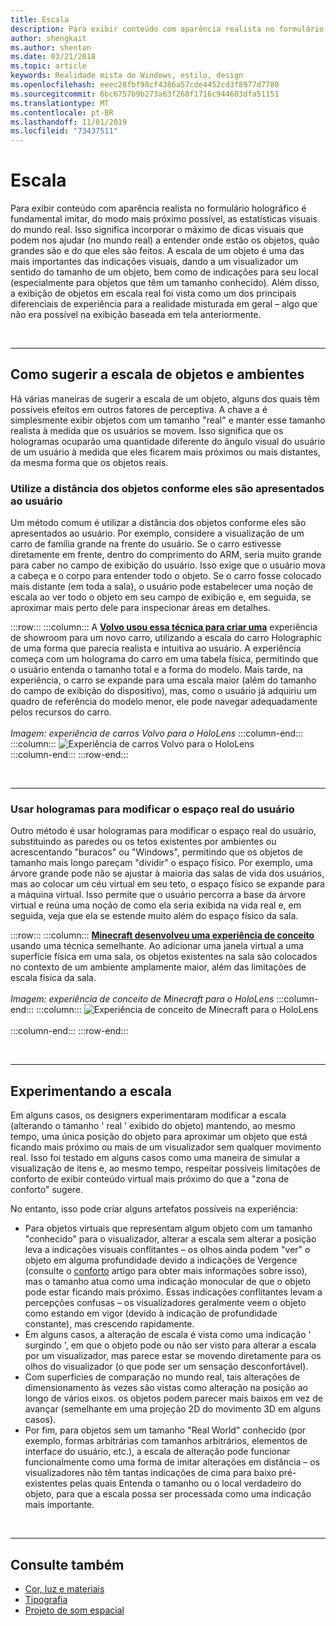```yaml
---
title: Escala
description: Para exibir conteúdo com aparência realista no formulário holográfico é fundamental imitar, do modo mais próximo possível, as estatísticas visuais do mundo real.
author: shengkait
ms.author: shentan
ms.date: 03/21/2018
ms.topic: article
keywords: Realidade mista do Windows, estilo, design
ms.openlocfilehash: eeec28fbf98cf4386a57cde4452cd3f8977d7780
ms.sourcegitcommit: 6bc6757b9b273a63f260f1716c944603dfa51151
ms.translationtype: MT
ms.contentlocale: pt-BR
ms.lasthandoff: 11/01/2019
ms.locfileid: "73437511"
---
```

# <a name="scale"></a>Escala

Para exibir conteúdo com aparência realista no formulário holográfico é fundamental imitar, do modo mais próximo possível, as estatísticas visuais do mundo real. Isso significa incorporar o máximo de dicas visuais que podem nos ajudar (no mundo real) a entender onde estão os objetos, quão grandes são e do que eles são feitos. A escala de um objeto é uma das mais importantes das indicações visuais, dando a um visualizador um sentido do tamanho de um objeto, bem como de indicações para seu local (especialmente para objetos que têm um tamanho conhecido). Além disso, a exibição de objetos em escala real foi vista como um dos principais diferenciais de experiência para a realidade misturada em geral – algo que não era possível na exibição baseada em tela anteriormente.

<br>

---

## <a name="how-to-suggest-the-scale-of-objects-and-environments"></a>Como sugerir a escala de objetos e ambientes

Há várias maneiras de sugerir a escala de um objeto, alguns dos quais têm possíveis efeitos em outros fatores de perceptiva. A chave a é simplesmente exibir objetos com um tamanho "real" e manter esse tamanho realista à medida que os usuários se movem. Isso significa que os hologramas ocuparão uma quantidade diferente do ângulo visual do usuário de um usuário à medida que eles ficarem mais próximos ou mais distantes, da mesma forma que os objetos reais.

### <a name="utilize-the-distance-of-objects-as-they-are-presented-to-the-user"></a>Utilize a distância dos objetos conforme eles são apresentados ao usuário

Um método comum é utilizar a distância dos objetos conforme eles são apresentados ao usuário. Por exemplo, considere a visualização de um carro de família grande na frente do usuário. Se o carro estivesse diretamente em frente, dentro do comprimento do ARM, seria muito grande para caber no campo de exibição do usuário. Isso exige que o usuário mova a cabeça e o corpo para entender todo o objeto. Se o carro fosse colocado mais distante (em toda a sala), o usuário pode estabelecer uma noção de escala ao ver todo o objeto em seu campo de exibição e, em seguida, se aproximar mais perto dele para inspecionar áreas em detalhes.

:::row:::
    :::column:::
        A **[Volvo usou essa técnica para criar uma](https://www.youtube.com/watch?v=DilzwF90vec)** experiência de showroom para um novo carro, utilizando a escala do carro Holographic de uma forma que parecia realista e intuitiva ao usuário. A experiência começa com um holograma do carro em uma tabela física, permitindo que o usuário entenda o tamanho total e a forma do modelo. Mais tarde, na experiência, o carro se expande para uma escala maior (além do tamanho do campo de exibição do dispositivo), mas, como o usuário já adquiriu um quadro de referência do modelo menor, ele pode navegar adequadamente pelos recursos do carro.<br>
        <br>
        *Imagem: experiência de carros Volvo para o HoloLens*
    :::column-end:::
        :::column:::
       ![Experiência de carros Volvo para o HoloLens](images/volvo-cars-microsoft-hololens-experience01-640px.jpg)<br>
    :::column-end:::
:::row-end:::


<br>

---

### <a name="use-holograms-to-modify-the-users-real-space"></a>Usar hologramas para modificar o espaço real do usuário

Outro método é usar hologramas para modificar o espaço real do usuário, substituindo as paredes ou os tetos existentes por ambientes ou acrescentando "buracos" ou "Windows", permitindo que os objetos de tamanho mais longo pareçam "dividir" o espaço físico. Por exemplo, uma árvore grande pode não se ajustar à maioria das salas de vida dos usuários, mas ao colocar um céu virtual em seu teto, o espaço físico se expande para a máquina virtual. Isso permite que o usuário percorra a base da árvore virtual e reúna uma noção de como ela seria exibida na vida real e, em seguida, veja que ela se estende muito além do espaço físico da sala.

:::row:::
    :::column:::
        **[Minecraft desenvolveu uma experiência de conceito](https://minecraft.net/)** usando uma técnica semelhante. Ao adicionar uma janela virtual a uma superfície física em uma sala, os objetos existentes na sala são colocados no contexto de um ambiente amplamente maior, além das limitações de escala física da sala.<br>
        <br>
        *Imagem: experiência de conceito de Minecraft para o HoloLens*
    :::column-end:::
        :::column:::
       ![Experiência de conceito de Minecraft para o HoloLens](images/800px-minecraftwindow-640px.jpg)<br><br>
    :::column-end:::
:::row-end:::


<br>

---


## <a name="experimenting-with-scale"></a>Experimentando a escala

Em alguns casos, os designers experimentaram modificar a escala (alterando o tamanho ' real ' exibido do objeto) mantendo, ao mesmo tempo, uma única posição do objeto para aproximar um objeto que está ficando mais próximo ou mais de um visualizador sem qualquer movimento real. Isso foi testado em alguns casos como uma maneira de simular a visualização de itens e, ao mesmo tempo, respeitar possíveis limitações de conforto de exibir conteúdo virtual mais próximo do que a "zona de conforto" sugere.

No entanto, isso pode criar alguns artefatos possíveis na experiência:
* Para objetos virtuais que representam algum objeto com um tamanho "conhecido" para o visualizador, alterar a escala sem alterar a posição leva a indicações visuais conflitantes – os olhos ainda podem "ver" o objeto em alguma profundidade devido a indicações de Vergence (consulte o [conforto](comfort.md) artigo para obter mais informações sobre isso), mas o tamanho atua como uma indicação monocular de que o objeto pode estar ficando mais próximo. Essas indicações conflitantes levam a percepções confusas – os visualizadores geralmente veem o objeto como estando em vigor (devido à indicação de profundidade constante), mas crescendo rapidamente.
* Em alguns casos, a alteração de escala é vista como uma indicação ' surgindo ', em que o objeto pode ou não ser visto para alterar a escala por um visualizador, mas parece estar se movendo diretamente para os olhos do visualizador (o que pode ser um sensação desconfortável).
* Com superfícies de comparação no mundo real, tais alterações de dimensionamento às vezes são vistas como alteração na posição ao longo de vários eixos. os objetos podem parecer mais baixos em vez de avançar (semelhante em uma projeção 2D do movimento 3D em alguns casos).
* Por fim, para objetos sem um tamanho "Real World" conhecido (por exemplo, formas arbitrárias com tamanhos arbitrários, elementos de interface do usuário, etc.), a escala de alteração pode funcionar funcionalmente como uma forma de imitar alterações em distância – os visualizadores não têm tantas indicações de cima para baixo pré-existentes pelas quais Entenda o tamanho ou o local verdadeiro do objeto, para que a escala possa ser processada como uma indicação mais importante.

<br>

---

## <a name="see-also"></a>Consulte também
* [Cor, luz e materiais](color,-light-and-materials.md)
* [Tipografia](typography.md)
* [Projeto de som espacial](spatial-sound-design.md)

